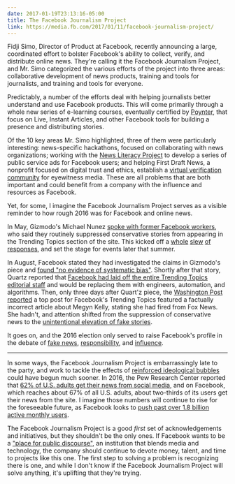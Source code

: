 ```yaml
---
date: 2017-01-19T23:13:16-05:00
title: The Facebook Journalism Project
link: https://media.fb.com/2017/01/11/facebook-journalism-project/
---
```


Fidji Simo, Director of Product at Facebook, recently announcing a large, coordinated effort to bolster Facebook's ability to collect, verify, and distribute online news. They're calling it the Facebook Journalism Project, and Mr. Simo categorized the various efforts of the project into three areas: collaborative development of news products, training and tools for journalists, and training and tools for everyone. 

Predictably, a number of the efforts deal with helping journalists better understand and use Facebook products. This will come primarily through a whole new series of e-learning courses, eventually certified by [Poynter], that focus on Live, Instant Articles, and other Facebook tools for building a presence and distributing stories. 

Of the 10 key areas Mr. Simo highlighted, three of them were particularly interesting: news-specific hackathons, focused on collaborating with news organizations; working with the [News Literacy Project] to develop a series of public service ads for Facebook users; and helping First Draft News, a nonprofit focused on digital trust and ethics, establish a [virtual verification community] for eyewitness media. These are all problems that are both important and could benefit from a company with the influence and resources as Facebook. 

Yet, for some, I imagine the Facebook Journalism Project serves as a visible reminder to how rough 2016 was for Facebook and online news. 

In May, Gizmodo's Michael Nunez [spoke with former Facebook workers][gizmodo], who said they routinely suppressed conservative stories from appearing in the Trending Topics section of the site. This kicked off a [whole](https://www.washingtonpost.com/news/the-fix/wp/2016/05/09/former-facebook-staff-say-conservative-news-was-buried-raising-questions-about-its-political-influence/) [slew](http://www.snopes.com/is-facebook-censoring-conservative-news/) [of](https://www.nytimes.com/2016/05/21/technology/facebook-trending-list-skewed-by-individual-judgment-not-institutional-bias.html) [responses](https://www.facebook.com/zuck/posts/10102830259184701), and set the stage for events later that summer. 

In August, Facebook stated they had investigated the claims in Gizmodo's piece and [found "no evidence of systematic bias"](http://newsroom.fb.com/news/2016/08/search-fyi-an-update-to-trending/). Shortly after that story, Quartz reported that [Facebook had laid off the entire Trending Topics editorial staff](https://qz.com/768122/facebook-fires-human-editors-moves-to-algorithm-for-trending-topics/) and would be replacing them with engineers, automation, and algorithms. Then, only three days after Quart'z piece, the [Washington Post reported](https://www.washingtonpost.com/news/the-intersect/wp/2016/08/29/a-fake-headline-about-megyn-kelly-was-trending-on-facebook/) a top post for Facebook's Trending Topics featured a factually incorrect article about Megyn Kelly, stating she had fired from Fox News. She hadn't, and attention shifted from the suppression of conservative news to the [unintentional elevation of fake stories](https://www.buzzfeed.com/craigsilverman/can-facebook-trending-fight-off-fake-news). 

It goes on, and the 2016 election only served to raise Facebook's profile in the debate of [fake news][buzzfeed], [responsibility][npr], and [influence][nyt influence]. 

---

In some ways, the Facebook Journalism Project is embarrassingly late to the party, and work to tackle the effects of [reinforced ideological bubbles][slate] could have begun much sooner. In 2016, the Pew Research Center reported that [62% of U.S. adults get their news from social media](http://www.journalism.org/2016/05/26/news-use-across-social-media-platforms-2016/), and on Facebook, which reaches about 67% of all U.S. adults, about two-thirds of its users get their news from the site. I imagine those numbers will continue to rise for the foreseeable future, as Facebook looks to [push past over 1.8 billion active monthly users](http://newsroom.fb.com/company-info/).  

The Facebook Journalism Project is a good _first_ set of acknowledgements and initiatives, but they shouldn't be the only ones. If Facebook wants to be a ["place for public discourse"][tc], an institution that blends media and technology, the company should continue to devote money, talent, and time to projects like this one. The first step to solving a problem is recognizing there is one, and while I don't know if the Facebook Journalism Project will solve anything, it's uplifting that they're trying. 

[gizmodo]: http://gizmodo.com/former-facebook-workers-we-routinely-suppressed-conser-1775461006
[buzzfeed]: https://www.buzzfeed.com/craigsilverman/partisan-fb-pages-analysis?utm_term=.qxD8azRKN#.cbEaXjeDm
[npr]: http://www.npr.org/sections/alltechconsidered/2016/11/11/501743684/zuckerberg-denies-fake-news-on-facebook-had-impact-on-the-election
[nyt influence]: https://www.nytimes.com/2016/11/14/technology/facebook-is-said-to-question-its-influence-in-election.html
[slate]: http://www.slate.com/articles/technology/technology/2016/11/the_problem_with_facebook_runs_much_deeper_than_fake_news.html
[tc]: https://techcrunch.com/2016/12/21/fbonc/
[poynter]: http://www.poynter.org
[news literacy project]: http://www.thenewsliteracyproject.org/
[virtual verification community]: https://firstdraftnews.com/first-draft-prepares-big-year-ahead-support-40-new-partners/